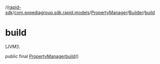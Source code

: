 //[rapid-sdk](../../../../index.md)/[com.expediagroup.sdk.rapid.models](../../index.md)/[PropertyManager](../index.md)/[Builder](index.md)/[build](build.md)

# build

[JVM]\

public final [PropertyManager](../index.md)[build](build.md)()
